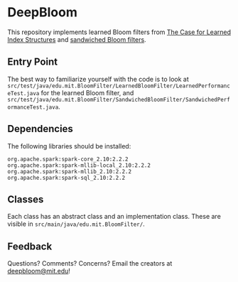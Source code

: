 # DeepBloom

This repository implements learned Bloom filters from [The Case for Learned Index Structures](https://arxiv.org/abs/1712.01208) and [sandwiched Bloom filters](https://arxiv.org/pdf/1803.01474.pdf). 

## Entry Point

The best way to familiarize yourself with the code is to look at `src/test/java/edu.mit.BloomFilter/LearnedBloomFilter/LearnedPerformanceTest.java` for the learned Bloom filter, and `src/test/java/edu.mit.BloomFilter/SandwichedBloomFilter/SandwichedPerformanceTest.java`.

## Dependencies

The following libraries should be installed:
```
org.apache.spark:spark-core_2.10:2.2.2
org.apache.spark:spark-mllib-local_2.10:2.2.2
org.apache.spark:spark-mllib_2.10:2.2.2
org.apache.spark:spark-sql_2.10:2.2.2 
```

## Classes
Each class has an abstract class and an implementation class. These are visible in `src/main/java/edu.mit.BloomFilter/`. 

## Feedback
Questions? Comments? Concerns? Email the creators at [deepbloom@mit.edu](mailto:deepbloom@mit.edu)! 
